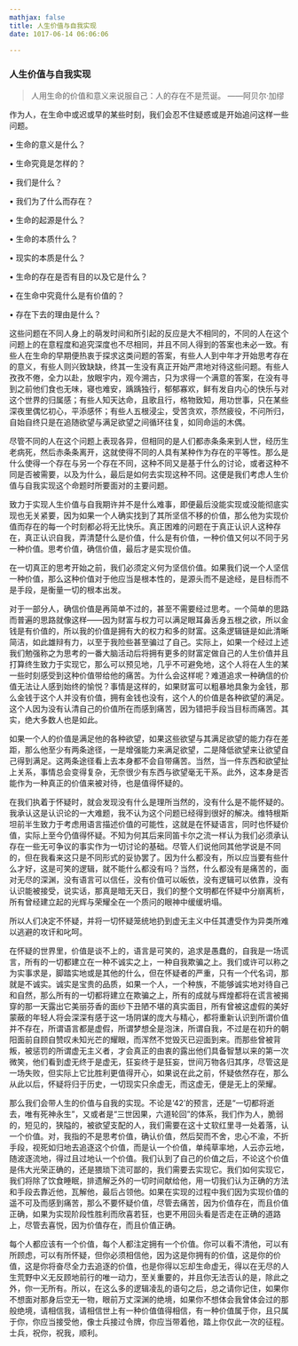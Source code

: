 ```yaml
---
mathjax: false
title: 人生价值与自我实现
date: 1017-06-14 06:06:06

---
```


### 人生价值与自我实现

>  人用生命的价值和意义来说服自己：人的存在不是荒诞。    ——阿贝尔·加缪  

作为人，在生命中或迟或早的某些时刻，我们会忍不住疑惑或是开始追问这样一些问题。


•	生命的意义是什么？  

•	生命究竟是怎样的？  

•	我们是什么？

•	我们为了什么而存在？

•	生命的起源是什么？

•	生命的本质什么？

•	现实的本质是什么？

•	生命的存在是否有目的以及它是什么？

•	在生命中究竟什么是有价值的？

•	存在下去的理由是什么？


这些问题在不同人身上的萌发时间和所引起的反应是大不相同的，不同的人在这个问题上的在意程度和追究深度也不尽相同，并且不同人得到的答案也未必一致。有些人在生命的早期便热衷于探求这类问题的答案，有些人人到中年才开始思考存在的意义，有些人则兴致缺缺，终其一生没有真正开始严肃地对待这些问题。有些人孜孜不倦，全力以赴，放眼宇内，观今溯古，只为求得一个满意的答案，在没有寻到之前他们食也无味，寝也难安，踽踽独行，郁郁寡欢，鲜有发自内心的快乐与对这个世界的归属感；有些人知天达命，且歌且行，格物致知，用功世事，只在某些深夜里偶忆初心，平添感怀；有些人五根浸尘，受苦贪欢，苶然疲役，不问所归，自始自终只是在追随欲望与满足欲望之间循环往复，如同命运的木偶。

尽管不同的人在这个问题上表现各异，但相同的是人们都赤条条来到人世，经历生老病死，然后赤条条离开，这就使得不同的人具有某种作为存在的平等性。那么是什么使得一个存在与另一个存在不同，这种不同又是基于什么的讨论，或者这种不同是否被需要，以及为什么，最后是如何去实现这种不同。这便是我们考虑人生价值与自我实现这个命题时所要面对的主要问题。

致力于实现人生价值与自我期许并不是什么难事，即便最后没能实现或没能彻底实现也无关紧要，因为如果一个人确实找到了其所坚信不移的价值，那么他为实现价值而存在的每一个时刻都必将无比快乐。真正困难的问题在于真正认识人这种存在，真正认识自我，弄清楚什么是价值，什么是有价值，一种价值又何以不同于另一种价值。思考价值，确信价值，最后才是实现价值。

在一切真正的思考开始之前，我们必须定义何为坚信价值。如果我们说一个人坚信一种价值，那么这种价值对于他应当是根本性的，是源头而不是途经，是目标而不是手段，是衡量一切的根本出发。

对于一部分人，确信价值是再简单不过的，甚至不需要经过思考。一个简单的思路而普遍的思路就像这样——因为财富与权力可以满足眼耳鼻舌身五根之欲，所以金钱是有价值的，所以我的价值是拥有大的权力和多的财富。这条逻辑链是如此清晰简洁，如此雄辩有力，以至于我险些甚至骗过了自己。实际上，如果一个经过上述我们勉强称之为思考的一番大脑活动后将拥有更多的财富定做自己的人生价值并且打算终生致力于实现它，那么可以预见地，几乎不可避免地，这个人将在人生的某一些时刻感受到这种价值带给他的痛苦。为什么会这样呢？难道追求一种确信的价值无法让人感到始终的愉悦？事情是这样的，如果财富可以粗暴地具象为金钱，那么金钱于这个人并没有价值，拥有金钱也没有，这个人的价值是各种欲望的满足。这个人因为没有认清自己的价值所在而感到痛苦，因为错把手段当目标而痛苦。其实，绝大多数人也是如此。

如果一个人的价值是满足他的各种欲望，如果这些欲望与其满足欲望的能力存在差距，那么他至少有两条途径，一是增强能力来满足欲望，二是降低欲望来让欲望自己得到满足。这两条途径看上去本身都不会自带痛苦。当然，当一件东西和欲望扯上关系，事情总会变得复杂，无奈很少有东西与欲望毫无干系。此外，这本身是否能作为一种真正的价值来被对待，也是值得怀疑的。

在我们执着于怀疑时，就会发现没有什么是理所当然的，没有什么是不能怀疑的。我承认这是认识论的一大难题，我不认为这个问题已经得到很好的解决。维特根斯坦前半生致力于考虑用语言描述价值的可能性，这就是在怀疑语言，同时也怀疑价值，实际上至今仍值得怀疑。不知为何其后来同笛卡尔之流一样认为我们必须承认存在一些无可争议的事实作为一切讨论的基础。尽管人们说他同其他学说是不同的，但在我看来这只是不同形式的妥协罢了。因为什么都没有，所以应当要有些什么才好，这是可笑的逻辑，就不能什么都没有吗？当然，什么都没有是痛苦的，面对无尽的深渊，没有语言可以信任，没有价值可以皈依，没有逻辑可以依靠，没有认识能被接受，说实话，那真是暗无天日，我们的整个文明都在怀疑中分崩离析，所有曾经建立起的光辉与荣耀全在一个质问的眼神中缓缓坍塌。

所以人们决定不怀疑，并将一切怀疑笼统地扔到虚无主义中任其遭受作为异类所难以逃避的攻讦和叱呵。

在怀疑的世界里，价值是谈不上的，语言是可笑的，追求是愚蠢的，自我是一场谎言，所有的一切都建立在一种不诚实之上，一种自我欺骗之上。我们或许可以称之为实事求是，脚踏实地或是其他的什么，但在怀疑者的严重，只有一个代名词，那就是不诚实。诚实是宝贵的品质，如果一个人，一个种族，不能够诚实地对待自己和自然，那么所有的一切都将建立在欺骗之上，所有的成就与辉煌都将在谎言被揭穿的那一天露出它美丽芬香的面纱下丑陋不堪的真实面目，所有曾被这虚假的美好蒙蔽的年轻人将会深深有感于这一场阴谋的庞大与精心，都将重新认识到所谓价值并不存在，所谓语言都是虚假，所谓梦想全是泡沫，所谓自我，不过是在初升的朝阳面前自顾自赞叹未知光芒的耀眼，而浑然不觉毁灭已迎面到来。而那些曾被背叛，被惩罚的所谓虚无主义者，才会真正的由衷的露出他们具备智慧以来的第一次微笑，他们看到虚无终于是虚无，狂妄终于是狂妄，世间万物各归其序，尽管这是一场失败，但实际上它比胜利更值得开心，如果说在此之前，怀疑依然存在，那么从此以后，怀疑将归于历史，一切现实只余虚无，而这虚无，便是无上的荣耀。

那么我们会带人生的价值与自我的实现。不论是‘42’的预言，还是“一切都将逝去，唯有死神永生”，又或者是“三世因果，六道轮回”的体系，我们作为人，脆弱的，短见的，狭隘的，被欲望支配的人，我们需要在这十丈软红里寻一处着落，认一个价值。对，我指的不是思考价值，确认价值，然后契而不舍，忠心不渝，不折手段，视死如归地去追逐这个价值，而是认一个价值，单纯草率地，人云亦云地，随波逐流地，得过且过地认一个价值。我们认到了自己的价值之后，不论这个价值是伟大光荣正确的，还是猥琐下流可鄙的，我们需要去实现它。我们如何实现它，我们将除了饮食睡眠，排遗解乏外的一切时间献给他，用一切我们认为正确的方法和手段去靠近他，瓦解他，最后占领他。如果在实现的过程中我们因为实现价值的遥不可及而感到痛苦，那么不要怀疑价值，尽管去痛苦，因为价值存在，而且价值正确，如果为实现阶段性胜利而欣喜若狂，也更不用回头看是否走在正确的道路上，尽管去喜悦，因为价值存在，而且价值正确。

每个人都应该有一个价值，每个人都注定拥有一个价值。你可以看不清他，可以有所顾虑，可以有所怀疑，但你必须相信他，因为这是你拥有的价值，这是你的价值，这是你将奋尽全力去追逐的价值，也是你得以忘却生命虚无，得以在无尽的人生荒野中义无反顾地前行的唯一动力，至关重要的，并且你无法否认的是，除此之外，你一无所有。所以，在这么多的逻辑凌乱的语句之后，总之请你记住，如果你不想面对那身后空无一物，眼前万丈深渊的绝境，如果你不想体会我曾体会过的那般绝境，请相信我，请相信世上有一种价值值得相信，有一种价值属于你，且只属于你，你应当接受他，像士兵接过令牌，你应当带着他，踏上你仅此一次的征程。士兵，祝你，祝我，顺利。

